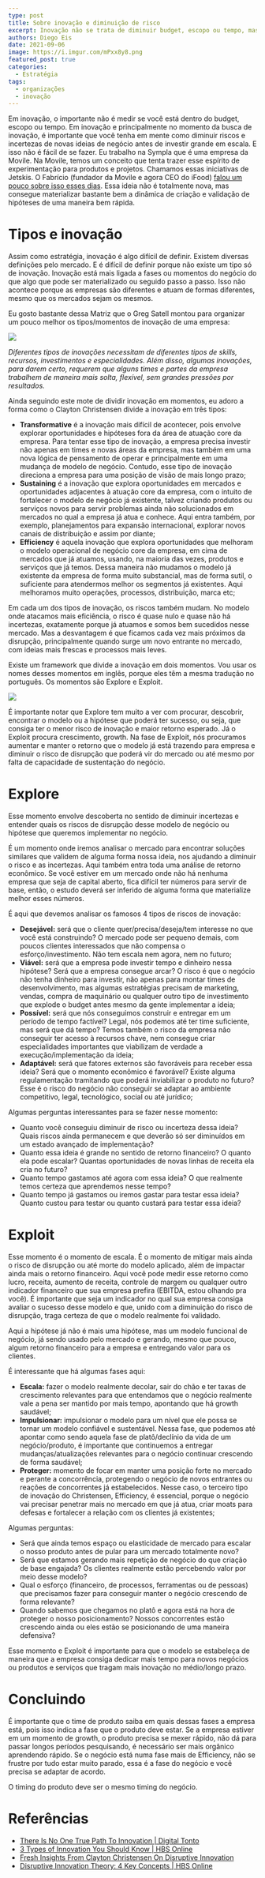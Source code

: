 ```yaml
---
type: post
title: Sobre inovação e diminuição de risco
excerpt: Inovação não se trata de diminuir budget, escopo ou tempo, mas com o momento e o quanto diminuímos riscos e incertezas
authors: Diego Eis
date: 2021-09-06
image: https://i.imgur.com/mPxx8y8.png
featured_post: true
categories:
  - Estratégia
tags:
  - organizações
  - inovação
---
```


Em inovação, o importante não é medir se você está dentro do budget, escopo ou tempo. Em inovação e principalmente no momento da busca de inovação, é importante que você tenha em mente como diminuir riscos e incertezas de novas ideias de negócio antes de investir grande em escala. E isso não é fácil de se fazer.
Eu trabalho na Sympla que é uma empresa da Movile. Na Movile, temos um conceito que tenta trazer esse espírito de experimentação para produtos e projetos. Chamamos essas iniciativas de Jetskis. O Fabrício (fundador da Movile e agora CEO do iFood) [falou um pouco sobre isso esses dias](https://www.linkedin.com/posts/fabriciobloisi_jet-ski-activity-6834554616940654592-SLJd/). Essa ideia não é totalmente nova, mas consegue materializar bastante bem a dinâmica de criação e validação de hipóteses de uma maneira bem rápida.

# Tipos e inovação

Assim como estratégia, inovação é algo difícil de definir. Existem diversas definições pelo mercado. E é difícil de definir porque não existe um tipo só de inovação. Inovação está mais ligada a fases ou momentos do negócio do que algo que pode ser materializado ou seguido passo a passo. Isso não acontece porque as empresas são diferentes e atuam de formas diferentes, mesmo que os mercados sejam os mesmos.

Eu gosto bastante dessa Matriz que o Greg Satell montou para organizar um pouco melhor os tipos/momentos de inovação de uma empresa:

![](https://i.imgur.com/0TQAyB8.png)

*Diferentes tipos de inovações necessitam de diferentes tipos de skills, recursos, investimentos e especialidades. Além disso, algumas inovações, para darem certo, requerem que alguns times e partes da empresa trabalhem de maneira mais solta, flexível, sem grandes pressões por resultados.*

Ainda seguindo este mote de dividir inovação em momentos, eu adoro a forma como o Clayton Christensen divide a inovação em três tipos:

* **Transformative** é a inovação mais difícil de acontecer, pois envolve explorar oportunidades e hipóteses fora da área de atuação core da empresa. Para tentar esse tipo de inovação, a empresa precisa investir não apenas em times e novas áreas da empresa, mas também em uma nova lógica de pensamento de operar e principalmente em uma mudança de modelo de negócio. Contudo, esse tipo de inovação direciona a empresa para uma posição de visão de mais longo prazo;
* **Sustaining** é a inovação que explora oportunidades em mercados e oportunidades adjacentes à atuação core da empresa, com o intuito de fortalecer o modelo de negócio já existente, talvez criando produtos ou serviços novos para servir problemas ainda não solucionados em mercados no qual a empresa já atua e conhece. Aqui entra também, por exemplo, planejamentos para expansão internacional, explorar novos canais de distribuição e assim por diante;
* **Efficiency** é aquela inovação que explora oportunidades que melhoram o modelo operacional de negócio core da empresa, em cima de mercados que já atuamos, usando, na maioria das vezes, produtos e serviços que já temos. Dessa maneira não mudamos o modelo já existente da empresa de forma muito substancial, mas de forma sutil, o suficiente para atendermos melhor os segmentos já existentes. Aqui melhoramos muito operações, processos, distribuição, marca etc;

Em cada um dos tipos de inovação, os riscos também mudam. No modelo onde atacamos mais eficiência, o risco é quase nulo e quase não há incertezas, exatamente porque já atuamos e somos bem sucedidos nesse mercado. Mas a desvantagem é que ficamos cada vez mais próximos da disrupção, principalmente quando surge um novo entrante no mercado, com ideias mais frescas e processos mais leves.

Existe um framework que divide a inovação em dois momentos. Vou usar os nomes desses momentos em inglês, porque eles têm a mesma tradução no português. Os momentos são Explore e Exploit.

![](https://i.imgur.com/PoP1KvD.png)

É importante notar que Explore tem muito a ver com procurar, descobrir, encontrar o modelo ou a hipótese que poderá ter sucesso, ou seja, que consiga ter o menor risco de inovação e maior retorno esperado. Já o Exploit procura crescimento, growth. Na fase de Exploit, nós procuramos aumentar e manter o retorno que o modelo já está trazendo para empresa e diminuir o risco de disrupção que poderá vir do mercado ou até mesmo por falta de capacidade de sustentação do negócio.

# Explore

Esse momento envolve descoberta no sentido de diminuir incertezas e entender quais os riscos de disrupção desse modelo de negócio ou hipótese que queremos implementar no negócio.

É um momento onde iremos analisar o mercado para encontrar soluções similares que validem de alguma forma nossa ideia, nos ajudando a diminuir o risco e as incertezas.
Aqui também entra toda uma análise de retorno econômico. Se você estiver em um mercado onde não há nenhuma empresa que seja de capital aberto, fica difícil ter números para servir de base, então, o estudo deverá ser inferido de alguma forma que materialize melhor esses números.

É aqui que devemos analisar os famosos 4 tipos de riscos de inovação:

* **Desejável:** será que o cliente quer/precisa/deseja/tem interesse no que você está construindo? O mercado pode ser pequeno demais, com poucos clientes interessados que não compensa o esforço/investimento. Não tem escala nem agora, nem no futuro;
* **Viável:** será que a empresa pode investir tempo e dinheiro nessa hipótese? Será que a empresa consegue arcar? O risco é que o negócio não tenha dinheiro para investir, não apenas para montar times de desenvolvimento, mas algumas estratégias precisam de marketing, vendas, compra de maquinário ou qualquer outro tipo de investimento que explode o budget antes mesmo da gente implementar a ideia;
* **Possível:** será que nós conseguimos construir e entregar em um período de tempo factível? Legal, nós podemos até ter time suficiente, mas será que dá tempo? Temos também o risco da empresa não conseguir ter acesso à recursos chave, nem consegue criar especialidades importantes que viabilizam de verdade a execução/implementação da ideia;
* **Adaptável:** será que fatores externos são favoráveis para receber essa ideia? Será que o momento econômico é favorável? Existe alguma regulamentação tramitando que poderá inviabilizar o produto no futuro? Esse é o risco do negócio não conseguir se adaptar ao ambiente competitivo, legal, tecnológico, social ou até jurídico;

Algumas perguntas interessantes para se fazer nesse momento:

* Quanto você conseguiu diminuir de risco ou incerteza dessa ideia? Quais riscos ainda permanecem e que deverão só ser diminuídos em um estado avançado de implementação?
* Quanto essa ideia é grande no sentido de retorno financeiro? O quanto ela pode escalar? Quantas oportunidades de novas linhas de receita ela cria no futuro?
* Quanto tempo gastamos até agora com essa ideia? O que realmente temos certeza que aprendemos nesse tempo?
* Quanto tempo já gastamos ou iremos gastar para testar essa ideia? Quanto custou para testar ou quanto custará para testar essa ideia?

# Exploit

Esse momento é o momento de escala. É o momento de mitigar mais ainda o risco de disrupção ou até morte do modelo aplicado, além de impactar ainda mais o retorno financeiro. Aqui você pode medir esse retorno como lucro, receita, aumento de receita, controle de margem ou qualquer outro indicador financeiro que sua empresa prefira (EBITDA, estou olhando pra você). É importante que seja um indicador no qual sua empresa consiga avaliar o sucesso desse modelo e que, unido com a diminuição do risco de disrupção, traga certeza de que o modelo realmente foi validado.

Aqui a hipótese já não é mais uma hipótese, mas um modelo funcional de negócio, já sendo usado pelo mercado e gerando, mesmo que pouco, algum retorno financeiro para a empresa e entregando valor para os clientes.

É interessante que há algumas fases aqui:

* **Escala:** fazer o modelo realmente decolar, sair do chão e ter taxas de crescimento relevantes para que entendamos que o negócio realmente vale a pena ser mantido por mais tempo, apontando que há growth saudável;
* **Impulsionar:** impulsionar o modelo para um nível que ele possa se tornar um modelo confiável e sustentável. Nessa fase, que podemos até apontar como sendo aquela fase de platô/declínio da vida de um negócio/produto, é importante que continuemos a entregar mudanças/atualizações relevantes para o negócio continuar crescendo de forma saudável;
* **Proteger:** momento de focar em manter uma posição forte no mercado e perante a concorrência, protegendo o negócio de novos entrantes ou reações de concorrentes já estabelecidos. Nesse caso, o terceiro tipo de inovação do Christensen, Efficiency, é essencial, porque o negócio vai precisar penetrar mais no mercado em que já atua, criar moats para defesas e fortalecer a relação com os clientes já existentes;

Algumas perguntas:

* Será que ainda temos espaço ou elasticidade de mercado para escalar o nosso produto antes de pular para um mercado totalmente novo?
* Será que estamos gerando mais repetição de negócio do que criação de base engajada? Os clientes realmente estão percebendo valor por meio desse modelo?
* Qual o esforço (financeiro, de processos, ferramentas ou de pessoas) que precisamos fazer para conseguir manter o negócio crescendo de forma relevante?
* Quando sabemos que chegamos no platô e agora está na hora de proteger o nosso posicionamento? Nossos concorrentes estão crescendo ainda ou eles estão se posicionando de uma maneira defensiva?

Esse momento e Exploit é importante para que o modelo se estabeleça de maneira que a empresa consiga dedicar mais tempo para novos negócios ou produtos e serviços que tragam mais inovação no médio/longo prazo.

# Concluindo

É importante que o time de produto saiba em quais dessas fases a empresa está, pois isso indica a fase que o produto deve estar. Se a empresa estiver em um momento de growth, o produto precisa se mexer rápido, não dá para passar longos períodos pesquisando, é necessário ser mais orgânico aprendendo rápido. Se o negócio está numa fase mais de Efficiency, não se frustre por tudo estar muito parado, essa é a fase do negócio e você precisa se adaptar de acordo.

O timing do produto deve ser o mesmo timing do negócio.

# Referências

* [There Is No One True Path To Innovation | Digital Tonto](https://digitaltonto.com/2016/there-is-no-one-true-path-to-innovation/)
* [3 Types of Innovation You Should Know | HBS Online](https://online.hbs.edu/blog/post/3-types-of-innovation-you-should-know)
* [Fresh Insights From Clayton Christensen On Disruptive Innovation](https://www.forbes.com/sites/stevedenning/2015/12/02/fresh-insights-from-clayton-christensen-on-disruptive-innovation/?sh=313b7dc64702)
* [Disruptive Innovation Theory: 4 Key Concepts | HBS Online](https://online.hbs.edu/blog/post/4-keys-to-understanding-clayton-christensens-theory-of-disruptive-innovation)
